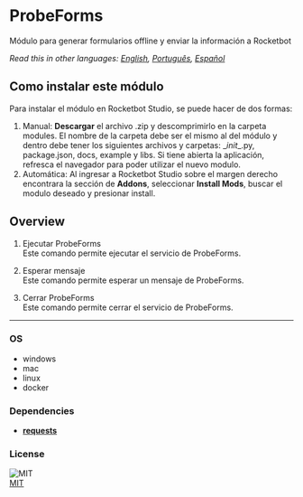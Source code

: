# ProbeForms
  
Módulo para generar formularios offline y enviar la información a Rocketbot  

*Read this in other languages: [English](README.md), [Português](README.pr.md), [Español](README.es.md)*

## Como instalar este módulo
  
Para instalar el módulo en Rocketbot Studio, se puede hacer de dos formas:
1. Manual: __Descargar__ el archivo .zip y descomprimirlo en la carpeta modules. El nombre de la carpeta debe ser el mismo al del módulo y dentro debe tener los siguientes archivos y carpetas: \__init__.py, package.json, docs, example y libs. Si tiene abierta la aplicación, refresca el navegador para poder utilizar el nuevo modulo.
2. Automática: Al ingresar a Rocketbot Studio sobre el margen derecho encontrara la sección de **Addons**, seleccionar **Install Mods**, buscar el modulo deseado y presionar install.  


## Overview


1. Ejecutar ProbeForms  
Este comando permite ejecutar el servicio de ProbeForms.

2. Esperar mensaje  
Este comando permite esperar un mensaje de ProbeForms.

3. Cerrar ProbeForms  
Este comando permite cerrar el servicio de ProbeForms.  




----
### OS

- windows
- mac
- linux
- docker

### Dependencies
- [**requests**](https://pypi.org/project/requests/)
### License
  
![MIT](https://img.shields.io/github/license/instaloader/instaloader.svg)  
[MIT](https://opensource.org/license/mit)